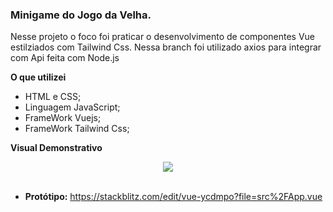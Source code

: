 ### Minigame do Jogo da Velha. 
 
 
 Nesse projeto o foco foi praticar o desenvolvimento de componentes Vue estilziados com Tailwind Css.
 Nessa branch foi utilizado axios para integrar com Api feita com Node.js
 
 **O que utilizei**
* HTML e CSS;
* Linguagem JavaScript;
* FrameWork Vuejs;
* FrameWork Tailwind Css;

**Visual Demonstrativo**
<div align="center">
<img src="https://github.com/Arturstriker3/oldladie-game/assets/59231364/0fca62cd-f484-4a96-83ec-b0428d10dfe5" width="auto" height="auto" />

</div>
<br/>

* **Protótipo:** https://stackblitz.com/edit/vue-ycdmpo?file=src%2FApp.vue
